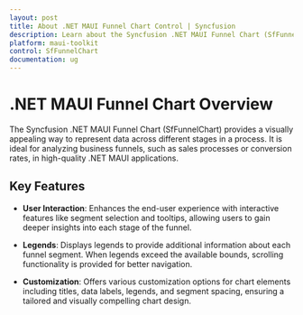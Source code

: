 ```yaml
---
layout: post
title: About .NET MAUI Funnel Chart Control | Syncfusion
description: Learn about the Syncfusion .NET MAUI Funnel Chart (SfFunnelChart) control, its key features, and capabilities for visualizing process data.
platform: maui-toolkit
control: SfFunnelChart
documentation: ug
---
```


# .NET MAUI Funnel Chart Overview

The Syncfusion .NET MAUI Funnel Chart (SfFunnelChart) provides a visually appealing way to represent data across different stages in a process. It is ideal for analyzing business funnels, such as sales processes or conversion rates, in high-quality .NET MAUI applications.

## Key Features

* **User Interaction**: Enhances the end-user experience with interactive features like segment selection and tooltips, allowing users to gain deeper insights into each stage of the funnel.

* **Legends**: Displays legends to provide additional information about each funnel segment. When legends exceed the available bounds, scrolling functionality is provided for better navigation.

* **Customization**: Offers various customization options for chart elements including titles, data labels, legends, and segment spacing, ensuring a tailored and visually compelling chart design.